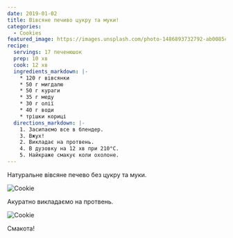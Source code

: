 ```yaml
---
date: 2019-01-02
title: Вівсяне печиво цукру та муки!
categories:
  - Cookies
featured_image: https://images.unsplash.com/photo-1486893732792-ab0085cb2d43?w=1560&h=940&fit=crop
recipe:
  servings: 17 печенюшок
  prep: 10 хв
  cook: 12 хв
  ingredients_markdown: |-
    * 120 г вівсянки
    * 50 г мигдалю
    * 50 г кураги
    * 35 г меду
    * 30 г олії
    * 40 г води
    * трішки кориці
  directions_markdown: |-
    1. Засипаємо все в блендер.
    3. Вжух!
    2. Викладає на протвень.
    4. В дузовку на 12 хв при 210°C.
    5. Найкраже смакує коли охолоне.
---
```

Натуральне вівсяне печево без цукру та муки.

![Cookie](https://source.unsplash.com/euGck1ifvp0)

Акуратно викладаємо на протвень.

![Cookie](https://source.unsplash.com/YnrSLOAjOEA)

Смакота!